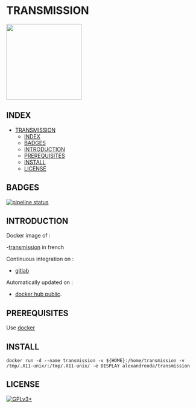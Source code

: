 # TRANSMISSION

<img src="https://assets.gitlab-static.net/uploads/-/system/project/avatar/12904483/transmission-logo_01C2012C01634134.png" width="200" height="200"/>

## INDEX

- [TRANSMISSION](#transmission)
  - [INDEX](#index)
  - [BADGES](#badges)
  - [INTRODUCTION](#introduction)
  - [PREREQUISITES](#prerequisites)
  - [INSTALL](#install)
  - [LICENSE](#license)

## BADGES

[![pipeline status](https://gitlab.com/oda-alexandre/transmission/badges/master/pipeline.svg)](https://gitlab.com/oda-alexandre/transmission/commits/master)

## INTRODUCTION

Docker image of :

-[transmission](https://transmissionbt.com) in french

Continuous integration on :

- [gitlab](https://gitlab.com/oda-alexandre/transmission/pipelines)

Automatically updated on :

- [docker hub public](https://hub.docker.com/r/alexandreoda/transmission/).

## PREREQUISITES

Use [docker](https://www.docker.com)

## INSTALL

```docker run -d --name transmission -v ${HOME}:/home/transmission -v /tmp/.X11-unix/:/tmp/.X11-unix/ -e DISPLAY alexandreoda/transmission```

## LICENSE

[![GPLv3+](http://gplv3.fsf.org/gplv3-127x51.png)](https://gitlab.com/oda-alexandre/transmission/blob/master/LICENSE)
